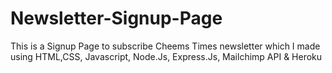 # Newsletter-Signup-Page
This is a Signup Page to subscribe Cheems Times newsletter which I made using HTML,CSS, Javascript, Node.Js, Express.Js, Mailchimp API &amp; Heroku 
